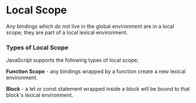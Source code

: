 # Local Scope
Any bindings which do not live in the global environment are in a local scope; they are part of a local lexical environment.

### **Types of Local Scope**
JavaScript supports the following types of local scope;

**Function Scope** - any bindings wrapped by a function create a new lexical environment.

**Block** - a let or const statement wrapped inside a block will be bound to that block's lexical environment.

